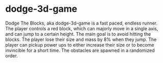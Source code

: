 # dodge-3d-game
 
Dodge The Blocks, aka dodge-3d-game is a fast paced, endless runner. The player controls a red block, which can majorly move in a single axis, and can jump to a certain height. The main goal is to avoid hitting the blocks. The player lose their size and mass by 8% when they jump. The player can pickup power ups to either increase their size or to become invincible for a short time. The obstacles are spawned in a randomized order. 
